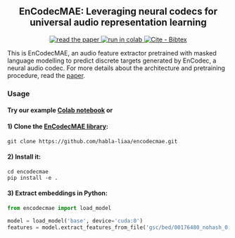 <h2 align="center">EnCodecMAE: Leveraging neural codecs for universal audio representation learning</h2>

<p align="center">
    <a href="http://arxiv.org/abs/2309.07391">
        <img alt="read the paper" src="https://img.shields.io/badge/Read_the_paper-2ea44f">
    </a>
    <a href="https://colab.research.google.com/drive/123Zn6h0DRVcjsLFp8Xl4j0PZlZ-7VsK2?usp=sharing">
        <img alt="run in colab" src="https://colab.research.google.com/assets/colab-badge.svg">
    </a>
    <a href="https://"><img src="https://img.shields.io/badge/Cite-Bibtex-2ea44f" alt="Cite - Bibtex"></a>
</p>

This is EnCodecMAE, an audio feature extractor pretrained with masked language modelling to predict discrete targets generated by EnCodec, a neural audio codec. 
For more details about the architecture and pretraining procedure, read the [paper](https://arxiv.org/abs/2309.07391).

### Usage

#### Try our example [Colab notebook](https://colab.research.google.com/drive/123Zn6h0DRVcjsLFp8Xl4j0PZlZ-7VsK2?usp=sharing) or

#### 1) Clone the [EnCodecMAE library](https://github.com/habla-liaa/encodecmae):
```
git clone https://github.com/habla-liaa/encodecmae.git
```

#### 2) Install it:

```
cd encodecmae
pip install -e .
```

#### 3) Extract embeddings in Python:

``` python
from encodecmae import load_model

model = load_model('base', device='cuda:0')
features = model.extract_features_from_file('gsc/bed/00176480_nohash_0.wav')
```
